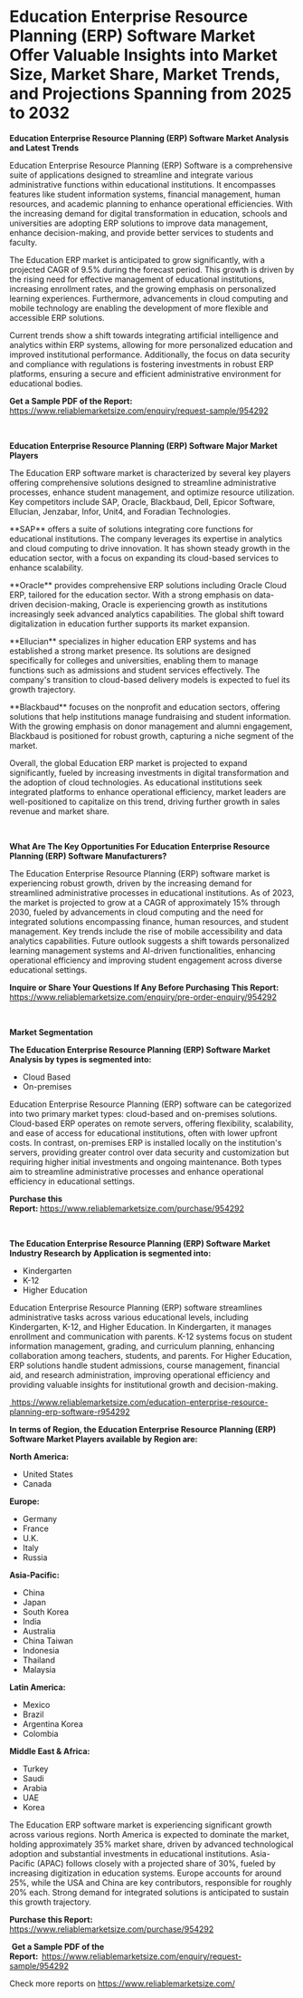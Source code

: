<p><h1>Education Enterprise Resource Planning (ERP) Software Market Offer Valuable Insights into Market Size, Market Share, Market Trends, and Projections Spanning from 2025 to 2032</h1></p><p><strong>Education Enterprise Resource Planning (ERP) Software Market Analysis and Latest Trends</strong></p>
<p><p>Education Enterprise Resource Planning (ERP) Software is a comprehensive suite of applications designed to streamline and integrate various administrative functions within educational institutions. It encompasses features like student information systems, financial management, human resources, and academic planning to enhance operational efficiencies. With the increasing demand for digital transformation in education, schools and universities are adopting ERP solutions to improve data management, enhance decision-making, and provide better services to students and faculty.</p><p>The Education ERP market is anticipated to grow significantly, with a projected CAGR of 9.5% during the forecast period. This growth is driven by the rising need for effective management of educational institutions, increasing enrollment rates, and the growing emphasis on personalized learning experiences. Furthermore, advancements in cloud computing and mobile technology are enabling the development of more flexible and accessible ERP solutions. </p><p>Current trends show a shift towards integrating artificial intelligence and analytics within ERP systems, allowing for more personalized education and improved institutional performance. Additionally, the focus on data security and compliance with regulations is fostering investments in robust ERP platforms, ensuring a secure and efficient administrative environment for educational bodies.</p></p>
<p><strong>Get a Sample PDF of the Report:&nbsp;</strong> <a href="https://www.reliablemarketsize.com/enquiry/request-sample/954292?utm_campaign=2459&utm_medium=2&utm_source=Github&utm_content=ia&utm_term=11032025&utm_id=education-enterprise-resource-planning-erp-software">https://www.reliablemarketsize.com/enquiry/request-sample/954292</a></p>
<p>&nbsp;</p>
<p><strong>Education Enterprise Resource Planning (ERP) Software Major Market Players</strong></p>
<p><p>The Education ERP software market is characterized by several key players offering comprehensive solutions designed to streamline administrative processes, enhance student management, and optimize resource utilization. Key competitors include SAP, Oracle, Blackbaud, Dell, Epicor Software, Ellucian, Jenzabar, Infor, Unit4, and Foradian Technologies.</p><p>**SAP** offers a suite of solutions integrating core functions for educational institutions. The company leverages its expertise in analytics and cloud computing to drive innovation. It has shown steady growth in the education sector, with a focus on expanding its cloud-based services to enhance scalability.</p><p>**Oracle** provides comprehensive ERP solutions including Oracle Cloud ERP, tailored for the education sector. With a strong emphasis on data-driven decision-making, Oracle is experiencing growth as institutions increasingly seek advanced analytics capabilities. The global shift toward digitalization in education further supports its market expansion.</p><p>**Ellucian** specializes in higher education ERP systems and has established a strong market presence. Its solutions are designed specifically for colleges and universities, enabling them to manage functions such as admissions and student services effectively. The company's transition to cloud-based delivery models is expected to fuel its growth trajectory.</p><p>**Blackbaud** focuses on the nonprofit and education sectors, offering solutions that help institutions manage fundraising and student information. With the growing emphasis on donor management and alumni engagement, Blackbaud is positioned for robust growth, capturing a niche segment of the market.</p><p>Overall, the global Education ERP market is projected to expand significantly, fueled by increasing investments in digital transformation and the adoption of cloud technologies. As educational institutions seek integrated platforms to enhance operational efficiency, market leaders are well-positioned to capitalize on this trend, driving further growth in sales revenue and market share.</p></p>
<p>&nbsp;</p>
<p><strong>What Are The Key Opportunities For Education Enterprise Resource Planning (ERP) Software Manufacturers?</strong></p>
<p><p>The Education Enterprise Resource Planning (ERP) software market is experiencing robust growth, driven by the increasing demand for streamlined administrative processes in educational institutions. As of 2023, the market is projected to grow at a CAGR of approximately 15% through 2030, fueled by advancements in cloud computing and the need for integrated solutions encompassing finance, human resources, and student management. Key trends include the rise of mobile accessibility and data analytics capabilities. Future outlook suggests a shift towards personalized learning management systems and AI-driven functionalities, enhancing operational efficiency and improving student engagement across diverse educational settings.</p></p>
<p><strong>Inquire or Share Your Questions If Any Before Purchasing This Report:</strong> <a href="https://www.reliablemarketsize.com/enquiry/pre-order-enquiry/954292?utm_campaign=2459&utm_medium=2&utm_source=Github&utm_content=ia&utm_term=11032025&utm_id=education-enterprise-resource-planning-erp-software">https://www.reliablemarketsize.com/enquiry/pre-order-enquiry/954292</a></p>
<p>&nbsp;</p>
<p><strong>Market Segmentation</strong></p>
<p><strong>The Education Enterprise Resource Planning (ERP) Software Market Analysis by types is segmented into:</strong></p>
<p><ul><li>Cloud Based</li><li>On-premises</li></ul></p>
<p><p>Education Enterprise Resource Planning (ERP) software can be categorized into two primary market types: cloud-based and on-premises solutions. Cloud-based ERP operates on remote servers, offering flexibility, scalability, and ease of access for educational institutions, often with lower upfront costs. In contrast, on-premises ERP is installed locally on the institution's servers, providing greater control over data security and customization but requiring higher initial investments and ongoing maintenance. Both types aim to streamline administrative processes and enhance operational efficiency in educational settings.</p></p>
<p><strong>Purchase this Report:&nbsp;</strong><a href="https://www.reliablemarketsize.com/purchase/954292?utm_campaign=2459&utm_medium=2&utm_source=Github&utm_content=ia&utm_term=11032025&utm_id=education-enterprise-resource-planning-erp-software">https://www.reliablemarketsize.com/purchase/954292</a></p>
<p>&nbsp;</p>
<p><strong>The Education Enterprise Resource Planning (ERP) Software Market Industry Research by Application is segmented into:</strong></p>
<p><ul><li>Kindergarten</li><li>K-12</li><li>Higher Education</li></ul></p>
<p><p>Education Enterprise Resource Planning (ERP) software streamlines administrative tasks across various educational levels, including Kindergarten, K-12, and Higher Education. In Kindergarten, it manages enrollment and communication with parents. K-12 systems focus on student information management, grading, and curriculum planning, enhancing collaboration among teachers, students, and parents. For Higher Education, ERP solutions handle student admissions, course management, financial aid, and research administration, improving operational efficiency and providing valuable insights for institutional growth and decision-making.</p></p>
<p><a href="https://www.reliablemarketsize.com/education-enterprise-resource-planning-erp-software-r954292?utm_campaign=2459&utm_medium=2&utm_source=Github&utm_content=ia&utm_term=11032025&utm_id=education-enterprise-resource-planning-erp-software">&nbsp;https://www.reliablemarketsize.com/education-enterprise-resource-planning-erp-software-r954292</a></p>
<p><strong>In terms of Region, the Education Enterprise Resource Planning (ERP) Software Market Players available by Region are:</strong></p>
<p>
    <p> <strong> North America: </strong>
        <ul>
            <li>United States</li>
            <li>Canada</li>
        </ul>
        </p> 
    <p> <strong> Europe: </strong>
        <ul>
            <li>Germany</li>
            <li>France</li>
            <li>U.K.</li>
            <li>Italy</li>
            <li>Russia</li>
        </ul>
        </p> 
    <p> <strong> Asia-Pacific: </strong>
        <ul>
            <li>China</li>
            <li>Japan</li>
            <li>South Korea</li>
            <li>India</li>
            <li>Australia</li>
            <li>China Taiwan</li>
            <li>Indonesia</li>
            <li>Thailand</li>
            <li>Malaysia</li>
        </ul>
        </p> 
    <p> <strong> Latin America: </strong>
        <ul>
            <li>Mexico</li>
            <li>Brazil</li>
            <li>Argentina Korea</li>
            <li>Colombia</li>
        </ul>
        </p> 
    <p> <strong> Middle East & Africa: </strong>
        <ul>
            <li>Turkey</li>
            <li>Saudi</li>
            <li>Arabia</li>
            <li>UAE</li>
            <li>Korea</li>
        </ul>
    </p>
    </p>
<p><p>The Education ERP software market is experiencing significant growth across various regions. North America is expected to dominate the market, holding approximately 35% market share, driven by advanced technological adoption and substantial investments in educational institutions. Asia-Pacific (APAC) follows closely with a projected share of 30%, fueled by increasing digitization in education systems. Europe accounts for around 25%, while the USA and China are key contributors, responsible for roughly 20% each. Strong demand for integrated solutions is anticipated to sustain this growth trajectory.</p></p>
<p><strong>Purchase this Report: </strong><a href="https://www.reliablemarketsize.com/purchase/954292?utm_campaign=2459&utm_medium=2&utm_source=Github&utm_content=ia&utm_term=11032025&utm_id=education-enterprise-resource-planning-erp-software">https://www.reliablemarketsize.com/purchase/954292</a></p>
<p>&nbsp;<strong>Get a Sample PDF of the Report:&nbsp;&nbsp;</strong><a href="https://www.reliablemarketsize.com/enquiry/request-sample/954292?utm_campaign=2459&utm_medium=2&utm_source=Github&utm_content=ia&utm_term=11032025&utm_id=education-enterprise-resource-planning-erp-software">https://www.reliablemarketsize.com/enquiry/request-sample/954292</a></p>
<p><strong></strong></p>
<p>Check more reports on <a href="https://www.reliablemarketsize.com/?utm_campaign=2459&utm_medium=2&utm_source=Github&utm_content=ia&utm_term=11032025&utm_id=education-enterprise-resource-planning-erp-software">https://www.reliablemarketsize.com/</a></p>